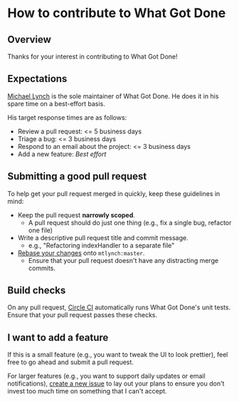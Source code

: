 # How to contribute to What Got Done

## Overview

Thanks for your interest in contributing to What Got Done!

## Expectations

[Michael Lynch](https://mtlynch.io) is the sole maintainer of What Got Done. He does it in his spare time on a best-effort basis.

His target response times are as follows:

* Review a pull request: <= 5 business days
* Triage a bug: <= 3 business days
* Respond to an email about the project: <= 3 business days
* Add a new feature: *Best effort*

## Submitting a good pull request

To help get your pull request merged in quickly, keep these guidelines in mind:

* Keep the pull request **narrowly scoped**.
  * A pull request should do just one thing (e.g., fix a single bug, refactor one file)
* Write a descriptive pull request title and commit message.
  * e.g., "Refactoring indexHandler to a separate file"
* [Rebase your changes](https://www.atlassian.com/git/tutorials/rewriting-history/git-rebase) onto `mtlynch:master`.
  * Ensure that your pull request doesn't have any distracting merge commits.

## Build checks

On any pull request, [Circle CI](https://circleci.com/gh/mtlynch/whatgotdone) automatically runs What Got Done's unit tests. Ensure that your pull request passes these checks.

## I want to add a feature

If this is a small feature (e.g., you want to tweak the UI to look prettier), feel free to go ahead and submit a pull request.

For larger features (e.g., you want to support daily updates or email notifications), [create a new issue](https://github.com/mtlynch/whatgotdone/issues/new) to lay out your plans to ensure you don't invest too much time on something that I can't accept.
